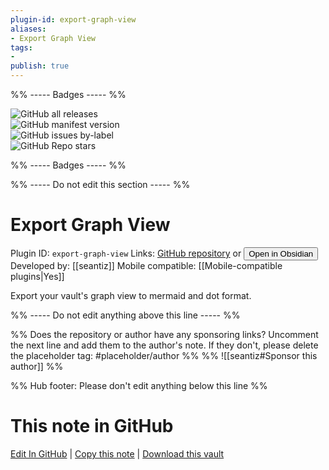 ```yaml
---
plugin-id: export-graph-view
aliases:
- Export Graph View
tags: 
- 
publish: true
---
```


%% ----- Badges ----- %%

![GitHub all releases](https://img.shields.io/github/downloads/seantiz/obsidian_egv_plugin/total?color=573E7A&logo=github&style=for-the-badge)   
![GitHub manifest version](https://img.shields.io/github/manifest-json/v/seantiz/obsidian_egv_plugin?color=573E7A&logo=github&style=for-the-badge)   
![GitHub issues by-label](https://img.shields.io/github/issues/seantiz/obsidian_egv_plugin/help%20wanted?color=573E7A&logo=github&style=for-the-badge)   
![GitHub Repo stars](https://img.shields.io/github/stars/seantiz/obsidian_egv_plugin?color=573E7A&logo=github&style=for-the-badge)

%% ----- Badges ----- %%

%% ----- Do not edit this section ----- %%

# Export Graph View

Plugin ID: `export-graph-view`
Links: [GitHub repository](https://github.com/seantiz/obsidian_egv_plugin) or [<button id=HH>Open in Obsidian</button>](obsidian://show-plugin?id=export-graph-view)
Developed by: [[seantiz]]
Mobile compatible: [[Mobile-compatible plugins|Yes]]

Export your vault's graph view to mermaid and dot format.

%% ----- Do not edit anything above this line ----- %% 

%% Does the repository or author have any sponsoring links? Uncomment the next line and add them to the author's note. If they don't, please delete the placeholder tag: #placeholder/author %%
%% ![[seantiz#Sponsor this author]] %%

%% Hub footer: Please don't edit anything below this line %%

# This note in GitHub

<span class="git-footer">[Edit In GitHub](https://github.dev/obsidian-community/obsidian-hub/blob/main/02%20-%20Community%20Expansions/02.05%20All%20Community%20Expansions/Plugins/export-graph-view.md "git-hub-edit-note") | [Copy this note](https://raw.githubusercontent.com/obsidian-community/obsidian-hub/main/02%20-%20Community%20Expansions/02.05%20All%20Community%20Expansions/Plugins/export-graph-view.md "git-hub-copy-note") | [Download this vault](https://github.com/obsidian-community/obsidian-hub/archive/refs/heads/main.zip "git-hub-download-vault") </span>
